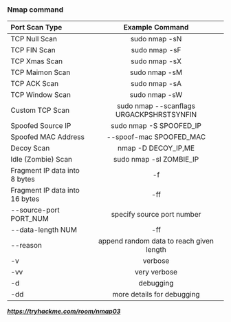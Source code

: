 ### Nmap command

| Port Scan Type         | Example Command           |
| :---------------       | :----------------:        |
| TCP Null Scan          | sudo nmap -sN <IP target> |
| TCP FIN Scan           | sudo nmap -sF <IP target> |
| TCP Xmas Scan          | sudo nmap -sX <IP target> |
| TCP Maimon Scan        | sudo nmap -sM <IP target> |
| TCP ACK Scan           | sudo nmap -sA <IP target> |
| TCP Window Scan        | sudo nmap -sW <IP target> |
| Custom TCP Scan        | sudo nmap --scanflags URGACKPSHRSTSYNFIN <IP target> |
| Spoofed Source IP      | sudo nmap -S SPOOFED_IP <IP target> |
| Spoofed MAC Address    | --spoof-mac SPOOFED_MAC |
| Decoy Scan    | nmap -D DECOY_IP,ME <IP target> |
| Idle (Zombie) Scan    | sudo nmap -sI ZOMBIE_IP <IP target> |
| Fragment IP data into 8 bytes    | -f |
| Fragment IP data into 16 bytes    | -ff |
| --source-port PORT_NUM    | 	specify source port number |
| --data-length NUM    | -ff |
| --reason    | append random data to reach given length |
| -v    | verbose |
| -vv    | very verbose |
| -d    | debugging |
| -dd    | more details for debugging |

___https://tryhackme.com/room/nmap03___
